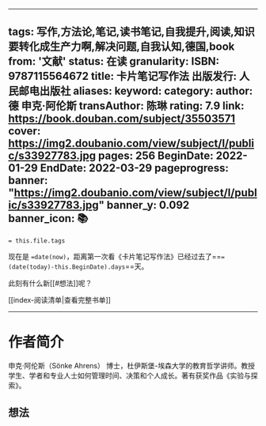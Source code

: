 
---
tags: 写作,方法论,笔记,读书笔记,自我提升,阅读,知识要转化成生产力啊,解决问题,自我认知,德国,book
from: '文献'
status: 在读
granularity: 
ISBN: 9787115564672
title: 卡片笔记写作法
出版发行: 人民邮电出版社
aliases: 
keyword: 
category: 
author: 德 申克·阿伦斯
transAuthor: 陈琳
rating: 7.9
link: https://book.douban.com/subject/35503571
cover:  https://img2.doubanio.com/view/subject/l/public/s33927783.jpg
pages: 256
BeginDate: 2022-01-29
EndDate: 2022-03-29
pageprogress:
banner: "https://img2.doubanio.com/view/subject/l/public/s33927783.jpg"
banner_y: 0.092
banner_icon: 📚
---

```
= this.file.tags
```

现在是 `=date(now)`，距离第一次看《卡片笔记写作法》已经过去了==`=(date(today)-this.BeginDate).days`==天。

此刻有什么新[[#想法]]呢？

[[index-阅读清单|查看完整书单]]

---
# 作者简介

申克·阿伦斯（Sönke Ahrens）
博士，杜伊斯堡-埃森大学的教育哲学讲师。教授学生、学者和专业人士如何管理时间、决策和个人成长。著有获奖作品《实验与探索》。


## 想法


